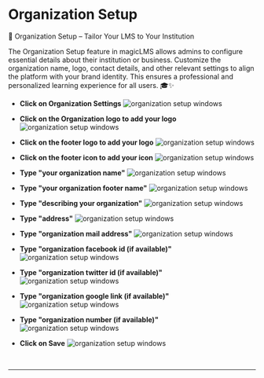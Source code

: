 # Organization Setup

🏢 Organization Setup – Tailor Your LMS to Your Institution

The Organization Setup feature in magicLMS allows admins to configure essential details about their institution or business. Customize the organization name, logo, contact details, and other relevant settings to align the platform with your brand identity. This ensures a professional and personalized learning experience for all users. 🎓✨

- **Click on Organization Settings**
![organization setup windows](https://cdn.imjol.com/MagicLMS/Docs/organization%20setup/Step1.png)


- **Click on the Organization logo to add your logo**
![organization setup windows](https://cdn.imjol.com/MagicLMS/Docs/organization%20setup/Step2.png)


- **Click on the footer logo to add your logo**
![organization setup windows](https://cdn.imjol.com/MagicLMS/Docs/organization%20setup/Step3.png)


- **Click on the footer icon to add your icon**
![organization setup windows](https://cdn.imjol.com/MagicLMS/Docs/organization%20setup/Step4.png)


- **Type "your organization name"**
![organization setup windows](https://cdn.imjol.com/MagicLMS/Docs/organization%20setup/Step5.png)


- **Type "your organization footer name"**
![organization setup windows](https://cdn.imjol.com/MagicLMS/Docs/organization%20setup/Step6.png)


- **Type "describing your organization"**
![organization setup windows](https://cdn.imjol.com/MagicLMS/Docs/organization%20setup/Step7.png)


- **Type "address"**
![organization setup windows](https://cdn.imjol.com/MagicLMS/Docs/organization%20setup/Step8.png)


- **Type "organization mail address"**
![organization setup windows](https://cdn.imjol.com/MagicLMS/Docs/organization%20setup/Step9.png)


- **Type "organization facebook id (if available)"**
![organization setup windows](https://cdn.imjol.com/MagicLMS/Docs/organization%20setup/Step10.png)


- **Type "organization twitter id (if available)"**
![organization setup windows](https://cdn.imjol.com/MagicLMS/Docs/organization%20setup/Step11.png)


- **Type "organization google link (if available)"**
![organization setup windows](https://cdn.imjol.com/MagicLMS/Docs/organization%20setup/Step12.png)


- **Type "organization number (if available)"**
![organization setup windows](https://cdn.imjol.com/MagicLMS/Docs/organization%20setup/Step13.png)


- **Click on Save**
![organization setup windows](https://cdn.imjol.com/MagicLMS/Docs/organization%20setup/Step14.png)

<br/>

***
